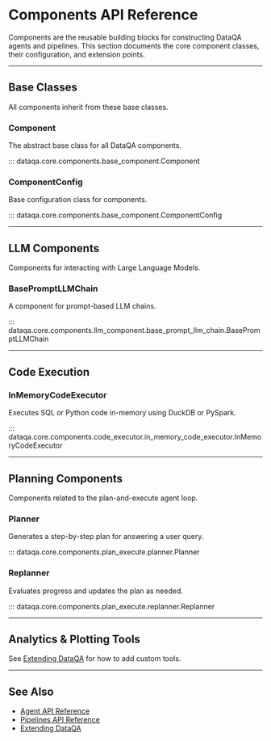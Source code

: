 # Components API Reference

Components are the reusable building blocks for constructing DataQA agents and pipelines.
This section documents the core component classes, their configuration, and extension points.

---

## Base Classes

All components inherit from these base classes.

### Component

The abstract base class for all DataQA components.

::: dataqa.core.components.base_component.Component

### ComponentConfig

Base configuration class for components.

::: dataqa.core.components.base_component.ComponentConfig

---

## LLM Components

Components for interacting with Large Language Models.

### BasePromptLLMChain

A component for prompt-based LLM chains.

::: dataqa.core.components.llm_component.base_prompt_llm_chain.BasePromptLLMChain

---

## Code Execution

### InMemoryCodeExecutor

Executes SQL or Python code in-memory using DuckDB or PySpark.

::: dataqa.core.components.code_executor.in_memory_code_executor.InMemoryCodeExecutor

---

## Planning Components

Components related to the plan-and-execute agent loop.

### Planner

Generates a step-by-step plan for answering a user query.

::: dataqa.core.components.plan_execute.planner.Planner

### Replanner

Evaluates progress and updates the plan as needed.

::: dataqa.core.components.plan_execute.replanner.Replanner

---

## Analytics & Plotting Tools

See [Extending DataQA](../guide/extending.md) for how to add custom tools.

---

## See Also

- [Agent API Reference](agent.md)
- [Pipelines API Reference](pipelines.md)
- [Extending DataQA](../guide/extending.md)